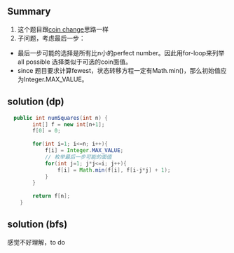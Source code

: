 ## Summary
1. 这个题目跟[coin change](https://github.com/LisaFan18/lintcode/tree/master/322.%20Coin%20Change)思路一样
2. 子问题，考虑最后一步：
* 最后一步可能的选择是所有比n小的perfect number。因此用for-loop来列举all possible 选择类似于可选的coin面值。
* since 题目要求计算fewest，状态转移方程一定有Math.min()，那么初始值应为Integer.MAX_VALUE。

## solution (dp)
```java
  public int numSquares(int n) {
        int[] f = new int[n+1];
        f[0] = 0;
        
        for(int i=1; i<=n; i++){
            f[i] = Integer.MAX_VALUE;
            // 枚举最后一步可能的面值
            for(int j=1; j*j<=i; j++){
                f[i] = Math.min(f[i], f[i-j*j] + 1);
            }
        }
        
        return f[n];
    }
```

## solution (bfs)
感觉不好理解，to do
